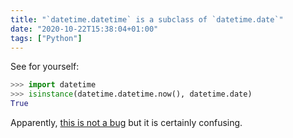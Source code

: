 ```yaml
---
title: "`datetime.datetime` is a subclass of `datetime.date`"
date: "2020-10-22T15:38:04+01:00"
tags: ["Python"]
---
```


See for yourself:

```py
>>> import datetime
>>> isinstance(datetime.datetime.now(), datetime.date)
True
```

Apparently, [this is not a bug](https://bugs.python.org/issue28878) but it is
certainly confusing.
